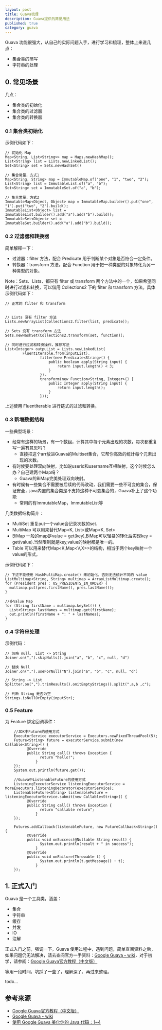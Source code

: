 ```yaml
---
layout: post
title: Guava梳理
description: Guava提供的简便用法
published: true
category: guava
---
```




Guava 功能很强大，从自己的实际问题入手，进行学习和梳理，整体上来说几点：

* 集合类的简写
* 字符串的处理


## 0. 常见场景


几点：

* 集合类的初始化
* 集合类的过滤器
* 集合类的转换器


### 0.1 集合类初始化

示例代码如下：

	// 初始化 Map
	Map<String, List<String>> map = Maps.newHashMap();
	List<String> list = Lists.newLinkedList();
	Set<String> set = Sets.newHashSet()
	
	// 集合常量，方式1
	Map<String, String> map = ImmutableMap.of("one", "1", "two", "2");
	List<String> list = ImmutableList.of("a", "b");
	Set<String> set = ImmutableSet.of("a", "b");
	
	// 集合常量，方式2
	ImmutableMap<Object, Object> map = ImmutableMap.builder().put("one", "1").put("two", "2").build();
	ImmutableList<Object> list = ImmutableList.builder().add("a").add("b").build(); 
	ImmutableSet<Object> set = ImmutableSet.builder().add("a").add("b").build();
	
	


### 0.2 过滤器和转换器


简单解释一下：

* 过滤器：filter 方法，配合 Predicate 用于判断某个对象是否符合一定条件。
* 转换器：transform 方法，配合 Function 用于把一种类型的对象转化为另一种类型的对象。

Note：Sets、Lists，都只有 filter 或 transform 两个方法中的一个，如果希望同时进行过滤和转换，可以借用 Collections2 下的 filter 和 transform 方法。具体示例代码如下：

	// 正常的 filter 和 transform
	
	
	// Lists 没有 filter 方法
	Lists.newArrayList(Collections2.filter(list, predicate));
	
	// Sets 没有 transform 方法
	Sets.newHashSet(Collections2.transform(set, function));
	
	// 同时进行过滤和转换操作，推荐写法
    List<Integer> outpuList = Lists.newLinkedList(
            FluentIterable.from(inputList).
                    filter(new Predicate<String>() {
                        public boolean apply(String input) {
                            return input.length() < 3;
                        }
                    }).
                    transform(new Function<String, Integer>() {
                        public Integer apply(String input) {
                            return input.length();
                        }
                    }));


上述使用 FluentIterable 进行链式的过滤和转换。




### 0.3 新增数据结构

一些典型场景：

* 经常有这样的场景，有一个数组，计算其中每个元素出现的次数，每次都重复写一遍有意思吗？
	* 直接把这个arr放进Guava的Multiset集合，它帮你高效的统计每个元素出现的次数。
* 有时候要处理双向映射，比如说userid和username互相映射，这个时候怎么办？自己建两个Map吗？
	* Guava的BiMap完美处理双向映射。
* 有时候有一些集合不需要被后续的代码改动，我们需要一些不可变的集合，保证安全，java内置的集合类是不支持这种不可变集合的，Guava补上了这个功能
	* 常用的有ImmutableMap，ImmutableList等

几类数据结构简介：

* MultiSet 重复put一个value会记录次数的set.
* MultiMap 可以用来替代Map<K, List<V>>或Map<K, Set<V>>
* BiMap 一般的map是value = get(key),BiMap可以轻易的转化后实现key = get(value).当然限制就是key,value的映射都是唯一的。
* Table 可以用来替代Map<K,Map<V,X>>的结构，相当于两个key映射一个value的形式。

示例代码如下：

	// 下述不能使用 HashMultiMap.create() 来初始化，否则无法统计不同的 value
	ListMultimap<String, String> multimap = ArrayListMultimap.create();
	for (President pres : US_PRESIDENTS_IN_ORDER) {
	  multimap.put(pres.firstName(), pres.lastName());
	}
	
	//多Value Map
	for (String firstName : multimap.keySet()) {
	  List<String> lastNames = multimap.get(firstName);
	  out.println(firstName + ": " + lastNames);
	}




### 0.4 字符串处理

示例代码：

	// 忽略 null， List -> String
	Joiner.on(",").skipNulls().join("a", "b", "c", null, "d")
	
	// 替换 Null
	Joiner.on(",").useForNull("N").join("a", "b", "c", null, "d")
	
	// String -> List
	Splitter.on(",").trimResults().omitEmptyStrings().split(",a,b ,c");
	
	// 判断 String 是否为空
	Strings.isNullOrEmpty(inputStr);
	
	

### 0.5 Feature

为 Feature 绑定回调事件：

        //JDK中Future的使用方式
        ExecutorService executorService = Executors.newFixedThreadPool(5);
        Future<String> future = executorService.submit(new Callable<String>() {
              @Override
              public String call() throws Exception {
                    return "hello!";
                  }
        });
        System.out.println(future.get());
         
        //Guava中ListenableFuture的使用方式
        ListeningExecutorService listeningExecutorService = MoreExecutors.listeningDecorator(executorService);
        ListenableFuture<String> listenableFuture = listeningExecutorService.submit(new Callable<String>() {
              @Override
              public String call() throws Exception {
                    return "callable return";
                  }
        });
        
        Futures.addCallback(listenableFuture, new FutureCallback<String>() {
              @Override
              public void onSuccess(@Nullable String result) {
                    System.out.println(result + " in success");
                  }
              @Override
              public void onFailure(Throwable t) {
                    System.out.println(t.getMessage() + t);
                  }
        });

	





## 1. 正式入门

Guava 是一个工具类，涵盖：

* 集合
* 字符串
* 缓存
* 并发
* IO
* 注解

正式入门之前，强调一下，Guava 使用过程中，遇到问题，简单查阅资料之后，如果问题仍无法解决，请去查阅官方一手资料：[Google Guava - wiki]，对于初学，请参阅：[Google Guava官方教程（中文版）]




等用一段时间，坑踩了一些了，理解深了，再过来整理。


todo...


































## 参考来源

* [Google Guava官方教程（中文版）]
* [Google Guava - wiki]
* [使用 Google Guava 美化你的 Java 代码：1~4]
















[NingG]:    		http://ningg.github.com  "NingG"
[Google Guava官方教程（中文版）]:			http://ifeve.com/google-guava/
[Google Guava - wiki]:					https://github.com/google/guava/wiki

[Multimap 多种实现方式]:					https://github.com/google/guava/wiki/NewCollectionTypesExplained#implementations-1


[使用 Google Guava 美化你的 Java 代码：1~4]:		http://my.oschina.net/leejun2005/blog/172328#OSC_h4_5





